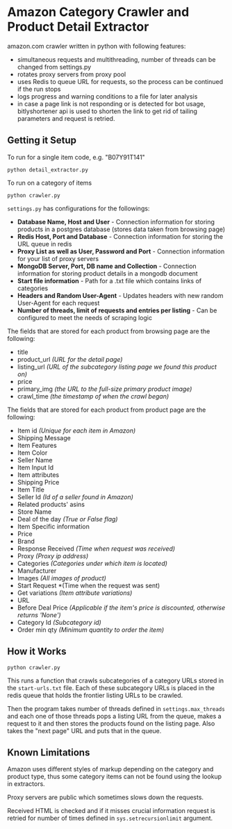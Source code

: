 # Amazon Category Crawler and Product Detail Extractor
amazon.com crawler written in python with following features:

 * simultaneous requests and multithreading, number of threads can be changed from settings.py
 * rotates proxy servers from proxy pool
 * uses Redis to queue URL for requests, so the process can be continued if the run stops
 * logs progress and warning conditions to a file for later analysis
 * in case a page link is not responding or is detected for bot usage, bitlyshortener api is used to shorten the link to get rid of tailing parameters and request is retried. 



## Getting it Setup
To run for a single item code, e.g. "B07Y91T141"

    python detail_extractor.py

To run on a category of items

    python crawler.py


`settings.py` has configurations for the followings:

 * **Database Name, Host and User** - Connection information for storing products in a postgres database (stores data taken from browsing page)
 * **Redis Host, Port and Database** - Connection information for storing the URL queue in redis
 * **Proxy List as well as User, Password and Port** - Connection information for your list of proxy servers
 * **MongoDB Server, Port, DB name and Collection** - Connection information for storing product details in a mongodb document
 * **Start file information** - Path for a .txt file which contains links of categories
 * **Headers and Random User-Agent** - Updates headers with new random User-Agent for each request
 * **Number of threads, limit of requests and entries per listing** - Can be configured to meet the needs of scraping logic

The fields that are stored for each product from browsing page are the following:

 * title
 * product_url *(URL for the detail page)*
 * listing_url *(URL of the subcategory listing page we found this product on)*
 * price
 * primary_img *(the URL to the full-size primary product image)*
 * crawl_time *(the timestamp of when the crawl began)*

The fields that are stored for each product from product page are the following:
 * Item id *(Unique for each item in Amazon)*
 * Shipping Message
 * Item Features
 * Item Color
 * Seller Name 
 * Item Input Id
 * Item attributes
 * Shipping Price
 * Item Title
 * Seller Id *(Id of a seller found in Amazon)*
 * Related products' asins
 * Store Name
 * Deal of the day *(True or False flag)*
 * Item Specific information
 * Price
 * Brand
 * Response Received *(Time when request was received)*
 * Proxy *(Proxy ip address)*
 * Categories *(Categories under which item is located)*
 * Manufacturer 
 * Images *(All images of product)*
 * Start Request *(Time when the request was sent)
 * Get variations *(Item attribute variations)*
 * URL
 * Before Deal Price *(Applicable if the item's price is discounted, otherwise returns 'None')*
 * Category Id *(Subcategory id)*
 * Order min qty *(Minimum quantity to order the item)*

## How it Works

    python crawler.py 

This runs a function that crawls subcategories of a category URLs stored in the `start-urls.txt` file. Each of these subcategory URLs is placed in the redis queue that holds the frontier listing URLs to be crawled.

Then the program takes number of threads defined in `settings.max_threads` and each one of those threads pops a listing URL from the queue, makes a request to it and then stores the products found on the listing page. Also takes the "next page" URL and puts that in the queue.


## Known Limitations
Amazon uses different styles of markup depending on the category and product type, thus some category items can not be found using the lookup in extractors. 

Proxy servers are public which sometimes slows down the requests.

Received HTML is checked and if it misses crucial information request is retried for number of times defined in `sys.setrecursionlimit` argument. 